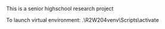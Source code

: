 This is a senior highschool
research project

To launch virtual environment:
.\R2W204venv\Scripts\activate